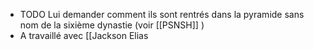 - TODO Lui demander comment ils sont rentrés dans la pyramide sans nom de la sixième dynastie (voir [[PSNSH]] )
- A travaillé avec [[Jackson Elias